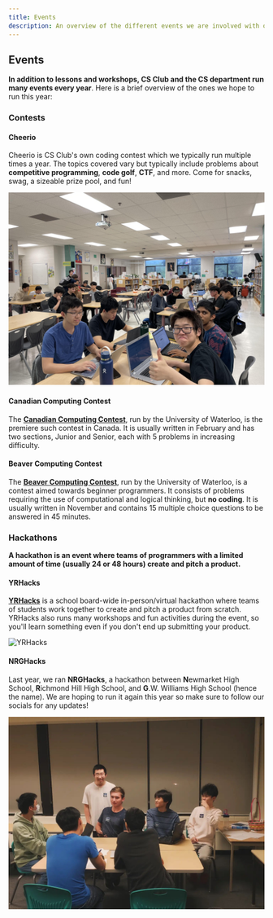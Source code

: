 ```yaml
---
title: Events
description: An overview of the different events we are involved with over the year.
---
```


## Events

**In addition to lessons and workshops, CS Club  and the CS department run many events every year**. Here is a brief overview of the ones we hope to run this year:

### Contests

#### Cheerio

Cheerio is CS Club's own coding contest which we typically run multiple times a year. The topics covered vary but typically include problems about
**competitive programming**, **code golf**, **CTF**, and more. Come for snacks, swag, a sizeable prize pool, and fun!

![Cheerio](images/Cheerio.jpg)

#### Canadian Computing Contest

The **[Canadian Computing Contest](https://cemc.uwaterloo.ca/contests/ccc-cco.html)**, run by the University of Waterloo, is the premiere such contest in Canada. It is usually written in February and has two sections, Junior and Senior, each with 5 problems in increasing difficulty.

#### Beaver Computing Contest

The [**Beaver Computing Contest**](https://cemc.uwaterloo.ca/contests/bcc.html), run by the University of Waterloo, is a contest aimed towards beginner programmers. It consists of problems requiring the use of computational and logical thinking, but **no coding**. It is usually written in November and contains 15 multiple choice questions to be answered in 45 minutes.

### Hackathons

**A hackathon is an event where teams of programmers with a limited amount of time (usually 24 or 48 hours) create and pitch a product.**

#### YRHacks

**[YRHacks](https://yrhacks.ca/)** is a school board-wide in-person/virtual hackathon where teams of students work together to create and pitch a product from scratch.
YRHacks also runs many workshops and fun activities during the event, so you'll learn something even if you don't end up submitting your product.

![YRHacks](images/YRHacks.png)

#### NRGHacks

Last year, we ran **NRGHacks**, a hackathon between **N**ewmarket High School, **R**ichmond Hill High School, and **G**.W. Williams High School (hence the name). We are hoping to run it again this year so make sure to follow our socials for any updates!

![NRGHacks](images/NRGHacks.jpg)
